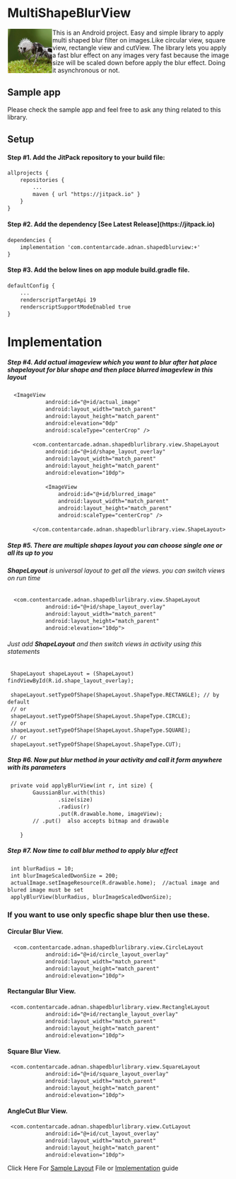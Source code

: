 # MultiShapeBlurView
<img src="https://github.com/Adnan865/MultiShapeBlurView/blob/master/app/src/main/res/drawable/ant.png" align="left" height="auto" width="100" hspace="1" style="max-width:100%;"> 

This is an Android project. Easy and simple library to apply multi shaped blur filter on images.Like circular view, square view, rectangle view and cutView. The library lets you apply a fast blur effect on any images very fast because the image size will be scaled down before apply the blur effect. Doing it asynchronous or not.
<h2>Sample app</h2>
Please check the sample app and feel free to ask any thing related to this library.

<h2>Setup</h2>
<h4>Step #1. Add the JitPack repository to your build file:</h4>

```
allprojects {
    repositories {
        ...
        maven { url "https://jitpack.io" }
    }
}
```

<h4>Step #2. Add the dependency [See Latest Release](https://jitpack.io) </h4>

```
dependencies {
    implementation 'com.contentarcade.adnan.shapedblurview:+'
}
```
<h4>Step #3. Add the below lines on app module build.gradle file. </h4>

```
defaultConfig {
    ...
    renderscriptTargetApi 19
    renderscriptSupportModeEnabled true
}
```

<h1>Implementation</h1>

<h5>Step #4. Add actual imageview which you want  to blur after hat place <b>shapelayout</b> for blur shape and then place blurred imagevIew in this layout </h5>

```
  <ImageView
            android:id="@+id/actual_image"
            android:layout_width="match_parent"
            android:layout_height="match_parent"
            android:elevation="0dp"
            android:scaleType="centerCrop" />

        <com.contentarcade.adnan.shapedblurlibrary.view.ShapeLayout
            android:id="@+id/shape_layout_overlay"
            android:layout_width="match_parent"
            android:layout_height="match_parent"
            android:elevation="10dp">

            <ImageView
                android:id="@+id/blurred_image"
                android:layout_width="match_parent"
                android:layout_height="match_parent"
                android:scaleType="centerCrop" />

        </com.contentarcade.adnan.shapedblurlibrary.view.ShapeLayout>

```

<h5>Step #5. There are multiple shapes layout you can choose single one or all its up to you </h5>
 <h6><b>ShapeLayout</b> is universal layout to get all the views. you can switch views on run time</h6> 

```
  <com.contentarcade.adnan.shapedblurlibrary.view.ShapeLayout
            android:id="@+id/shape_layout_overlay"
            android:layout_width="match_parent"
            android:layout_height="match_parent"
            android:elevation="10dp">
  ```
  
<h6>Just add <b>ShapeLayout</b> and then switch views in activity using this statements</h6>

     ShapeLayout shapeLayout = (ShapeLayout) findViewById(R.id.shape_layout_overlay);
     
     shapeLayout.setTypeOfShape(ShapeLayout.ShapeType.RECTANGLE); // by default
     // or 
     shapeLayout.setTypeOfShape(ShapeLayout.ShapeType.CIRCLE);
     // or 
     shapeLayout.setTypeOfShape(ShapeLayout.ShapeType.SQUARE);
     // or
     shapeLayout.setTypeOfShape(ShapeLayout.ShapeType.CUT);

<h5>Step #6. Now put blur method in your activity and call it form anywhere with its parameters </h5>

```
 private void applyBlurView(int r, int size) {
        GaussianBlur.with(this)
                .size(size)
                .radius(r)
                .put(R.drawable.home, imageView);
        // .put()  also accepts bitmap and drawable

    }
```

<h5>Step #7. Now time to call blur method to apply blur effect </h5>

```
 int blurRadius = 10;
 int blurImageScaledDwonSize = 200;
 actualImage.setImageResource(R.drawable.home);  //actual image and blured image must be set
 applyBlurView(blurRadius, blurImageScaledDwonSize);
```

<h3>If you want to use only specfic shape blur then use these.</h3>

<h4>Circular Blur View.</h4>

```
  <com.contentarcade.adnan.shapedblurlibrary.view.CircleLayout
            android:id="@+id/circle_layout_overlay"
            android:layout_width="match_parent"
            android:layout_height="match_parent"
            android:elevation="10dp">
```
<h4>Rectangular Blur View.</h4>

```
 <com.contentarcade.adnan.shapedblurlibrary.view.RectangleLayout
            android:id="@+id/rectangle_layout_overlay"
            android:layout_width="match_parent"
            android:layout_height="match_parent"
            android:elevation="10dp">
``` 

<h4>Square Blur View.</h4>

```
 <com.contentarcade.adnan.shapedblurlibrary.view.SquareLayout
            android:id="@+id/square_layout_overlay"
            android:layout_width="match_parent"
            android:layout_height="match_parent"
            android:elevation="10dp">
``` 

<h4>AngleCut Blur View.</h4>

```
 <com.contentarcade.adnan.shapedblurlibrary.view.CutLayout
            android:id="@+id/cut_layout_overlay"
            android:layout_width="match_parent"
            android:layout_height="match_parent"
            android:elevation="10dp">
``` 



Click Here For [Sample Layout](https://github.com/Adnan865/MultiShapeBlurView/tree/master/app/src/main/java/com/contentarcade/adnan/shapedblurview) File or  [Implementation](https://github.com/Adnan865/MultiShapeBlurView/tree/master/app/src/main/res/layout) guide




